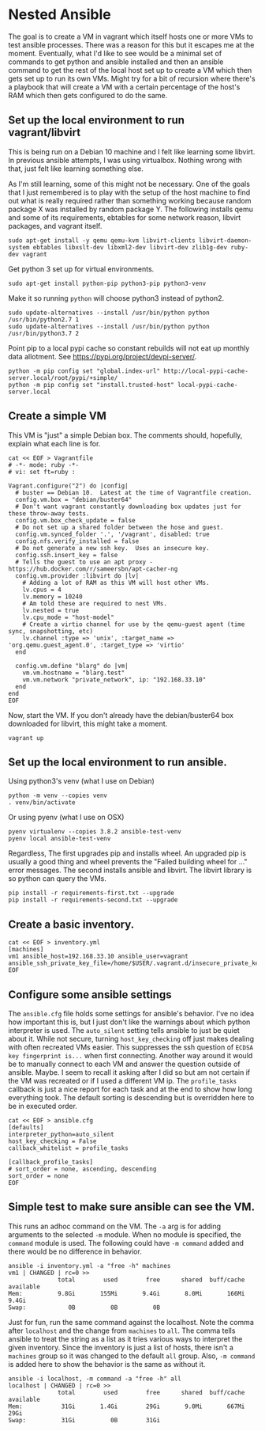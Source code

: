 # Nested Ansible

The goal is to create a VM in vagrant which itself hosts one or more VMs to test ansible processes.  There was a reason for this but it escapes me at the moment.  Eventually, what I'd like to see would be a minimal set of commands to get python and ansible installed and then an ansible command to get the rest of the local host set up to create a VM which then gets set up to run its own VMs.  Might try for a bit of recursion where there's a playbook that will create a VM with a certain percentage of the host's RAM which then gets configured to do the same.

## Set up the local environment to run vagrant/libvirt

This is being run on a Debian 10 machine and I felt like learning some libvirt.  In previous ansible attempts, I was using virtualbox.  Nothing wrong with that, just felt like learning something else.

As I'm still learning, some of this might not be necessary.  One of the goals that I just remembered is to play with the setup of the host machine to find out what is really required rather than something working because random package X was installed by random package Y.  The following installs qemu and some of its requirements, ebtables for some network reason, libvirt packages, and vagrant itself.

    sudo apt-get install -y qemu qemu-kvm libvirt-clients libvirt-daemon-system ebtables libxslt-dev libxml2-dev libvirt-dev zlib1g-dev ruby-dev vagrant

Get python 3 set up for virtual environments.

    sudo apt-get install python-pip python3-pip python3-venv

Make it so running `python` will choose python3 instead of python2.

    sudo update-alternatives --install /usr/bin/python python /usr/bin/python2.7 1
    sudo update-alternatives --install /usr/bin/python python /usr/bin/python3.7 2

Point pip to a local pypi cache so constant rebuilds will not eat up monthly data allotment.  See https://pypi.org/project/devpi-server/.

    python -m pip config set "global.index-url" http://local-pypi-cache-server.local/root/pypi/+simple/
    python -m pip config set "install.trusted-host" local-pypi-cache-server.local

## Create a simple VM

This VM is "just" a simple Debian box.  The comments should, hopefully, explain what each line is for.

    cat << EOF > Vagrantfile
    # -*- mode: ruby -*-
    # vi: set ft=ruby :

    Vagrant.configure("2") do |config|
      # buster == Debian 10.  Latest at the time of Vagrantfile creation.
      config.vm.box = "debian/buster64"
      # Don't want vagrant constantly downloading box updates just for these throw-away tests.
      config.vm.box_check_update = false
      # Do not set up a shared folder between the hose and guest.
      config.vm.synced_folder '.', '/vagrant', disabled: true
      config.nfs.verify_installed = false
      # Do not generate a new ssh key.  Uses an insecure key.
      config.ssh.insert_key = false
      # Tells the guest to use an apt proxy - https://hub.docker.com/r/sameersbn/apt-cacher-ng
      config.vm.provider :libvirt do |lv|
        # Adding a lot of RAM as this VM will host other VMs.
        lv.cpus = 4
        lv.memory = 10240
        # Am told these are required to nest VMs.
        lv.nested = true
        lv.cpu_mode = "host-model"
        # Create a virtio channel for use by the qemu-guest agent (time sync, snapshotting, etc)
        lv.channel :type => 'unix', :target_name => 'org.qemu.guest_agent.0', :target_type => 'virtio'
      end

      config.vm.define "blarg" do |vm|
        vm.vm.hostname = "blarg.test"
        vm.vm.network "private_network", ip: "192.168.33.10"
      end
    end
    EOF

Now, start the VM.  If you don't already have the debian/buster64 box downloaded for libvirt, this might take a moment.

    vagrant up

## Set up the local environment to run ansible.
Using python3's venv (what I use on Debian)

    python -m venv --copies venv
    . venv/bin/activate

Or using pyenv (what I use on OSX)

    pyenv virtualenv --copies 3.8.2 ansible-test-venv
    pyenv local ansible-test-venv

Regardless, The first upgrades pip and installs wheel.  An upgraded pip is usually a good thing and wheel prevents the "Failed building wheel for ..." error messages.  The second installs ansible and libvirt.  The libvirt library is so python can query the VMs.

    pip install -r requirements-first.txt --upgrade
    pip install -r requirements-second.txt --upgrade

## Create a basic inventory.

    cat << EOF > inventory.yml
    [machines]
    vm1 ansible_host=192.168.33.10 ansible_user=vagrant ansible_ssh_private_key_file=/home/$USER/.vagrant.d/insecure_private_key
    EOF

## Configure some ansible settings

The `ansible.cfg` file holds some settings for ansible's behavior.  I've no idea how important this is, but I just don't like the warnings about which python interpreter is used.  The `auto_silent` setting tells ansible to just be quiet about it.  While not secure, turning `host_key_checking` off just makes dealing with often recreated VMs easier.  This suppresses the ssh question of `ECDSA key fingerprint is...` when first connecting.  Another way around it would be to manually connect to each VM and answer the question outside of ansible.  Maybe.  I seem to recall it asking after I did so but am not certain if the VM was recreated or if I used a different VM ip.
The `profile_tasks` callback is just a nice report for each task and at the end to show how long everything took.  The default sorting is descending but is overridden here to be in executed order.

    cat << EOF > ansible.cfg
    [defaults]
    interpreter_python=auto_silent
    host_key_checking = False
    callback_whitelist = profile_tasks

    [callback_profile_tasks]
    # sort_order = none, ascending, descending
    sort_order = none
    EOF

## Simple test to make sure ansible can see the VM.

This runs an adhoc command on the VM.  The `-a` arg is for adding arguments to the selected `-m` module.  When no module is specified, the `command` module is used.  The following could have `-m command` added and there would be no difference in behavior.

    ansible -i inventory.yml -a "free -h" machines
    vm1 | CHANGED | rc=0 >>
                  total        used        free      shared  buff/cache   available
    Mem:          9.8Gi       155Mi       9.4Gi       8.0Mi       166Mi       9.4Gi
    Swap:            0B          0B          0B

Just for fun, run the same command against the localhost.  Note the comma after `localhost` and the change from `machines` to `all`.  The comma tells ansible to treat the string as a list as it tries various ways to interpret the given inventory.  Since the inventory is just a list of hosts, there isn't a `machines` group so it was changed to the default `all` group.  Also, `-m command` is added here to show the behavior is the same as without it.

    ansible -i localhost, -m command -a "free -h" all
    localhost | CHANGED | rc=0 >>
                  total        used        free      shared  buff/cache   available
    Mem:           31Gi       1.4Gi        29Gi       9.0Mi       667Mi        29Gi
    Swap:          31Gi          0B        31Gi
